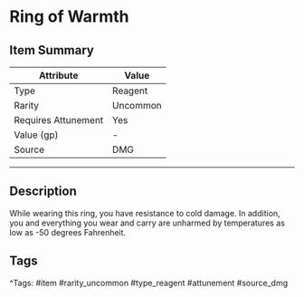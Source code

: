 # Ring of Warmth

## Item Summary

| Attribute            | Value                        |
|----------------------|------------------------------|
| Type                 | Reagent |
| Rarity               | Uncommon             |
| Requires Attunement  | Yes                |
| Value (gp)           | -    |
| Source               | DMG |

---

## Description

While wearing this ring, you have resistance to cold damage. In addition, you and everything you wear and carry are unharmed by temperatures as low as -50 degrees Fahrenheit.

## Tags

^Tags: #item #rarity_uncommon #type_reagent #attunement #source_dmg